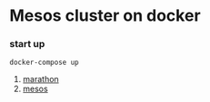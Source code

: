 # Mesos cluster on docker
### start up
```
docker-compose up
```

1. [marathon](http://localhost:8080)
2. [mesos](http://localhost:5050)